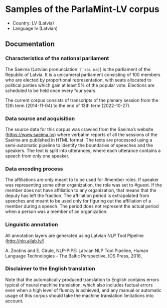 # Samples of the ParlaMint-LV corpus

- Country: LV (Latvia)
- Language lv (Latvian)

## Documentation

### Characteristics of the national parliament

The Saeima (Latvian pronunciation: `[ˈsai.ma]`) is the parliament of the Republic of Latvia. It is a unicameral parliament consisting of 100 members who are elected by proportional representation, with seats allocated to political parties which gain at least 5% of the popular vote. Elections are scheduled to be held once every four years.

The current corpus consists of transcripts of the plenary session from the 12th term (2014-11-04) to the end of 13th term (2022-10-27).

### Data source and acquisition

The source data for this corpus was crawled from the Saeima’s website (https://www.saeima.lv/) where verbatim reports of all the sessions of the Saeima are published in HTML format. The texts are processed using a semi-automatic pipeline to identify the boundaries of speeches and the speakers. The text is split into utterances, where each utterance contains a speech from only one speaker.

### Data encoding process

The affiliations are only meant to to be used for #member roles. If speaker was representing some other organization, the role was set to #guest. If the member does not have affiliation to any organization, that means that the deputy has left the fraction. The affiliation period is extrapolated from speeches and meant to be used  only for figuring out the affiliation of a member during a speech. The period does not represent the actual period when a person was a member of an organization.

### Linguistic annotation

All annotation layers are generated using Latvian NLP Tool Pipeline (http://nlp.ailab.lv/)

A. Znotins and E. Cirule, NLP-PIPE: Latvian NLP Tool Pipeline, Human Language Technologies - The Baltic Perspective, IOS Press, 2018,

### Disclaimer to the English translation

Note that the automatically produced translation to English contains errors typical of neural machine translation, which also includes factual errors even when a high level of fluency is achieved, and any manual or automatic usage of this corpus should take the machine translation limitations into account.
